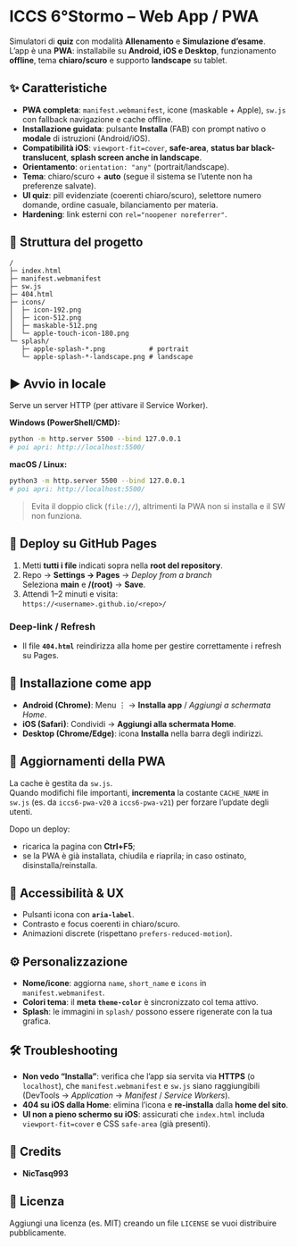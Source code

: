 # ICCS 6°Stormo – Web App / PWA

Simulatori di **quiz** con modalità **Allenamento** e **Simulazione d’esame**.  
L’app è una **PWA**: installabile su **Android, iOS e Desktop**, funzionamento **offline**, tema **chiaro/scuro** e supporto **landscape** su tablet.

## ✨ Caratteristiche
- **PWA completa**: `manifest.webmanifest`, icone (maskable + Apple), `sw.js` con fallback navigazione e cache offline.
- **Installazione guidata**: pulsante **Installa** (FAB) con prompt nativo o **modale** di istruzioni (Android/iOS).
- **Compatibilità iOS**: `viewport-fit=cover`, **safe-area**, **status bar black-translucent**, **splash screen anche in landscape**.
- **Orientamento**: `orientation: "any"` (portrait/landscape).
- **Tema**: chiaro/scuro + **auto** (segue il sistema se l’utente non ha preferenze salvate).
- **UI quiz**: pill evidenziate (coerenti chiaro/scuro), selettore numero domande, ordine casuale, bilanciamento per materia.
- **Hardening**: link esterni con `rel="noopener noreferrer"`.

## 📁 Struttura del progetto
```
/
├─ index.html
├─ manifest.webmanifest
├─ sw.js
├─ 404.html
├─ icons/
│  ├─ icon-192.png
│  ├─ icon-512.png
│  ├─ maskable-512.png
│  └─ apple-touch-icon-180.png
└─ splash/
   ├─ apple-splash-*.png           # portrait
   └─ apple-splash-*-landscape.png # landscape
```

## ▶️ Avvio in locale
Serve un server HTTP (per attivare il Service Worker).

**Windows (PowerShell/CMD):**
```bash
python -m http.server 5500 --bind 127.0.0.1
# poi apri: http://localhost:5500/
```

**macOS / Linux:**
```bash
python3 -m http.server 5500 --bind 127.0.0.1
# poi apri: http://localhost:5500/
```

> Evita il doppio click (`file://`), altrimenti la PWA non si installa e il SW non funziona.

## 🚀 Deploy su GitHub Pages
1. Metti **tutti i file** indicati sopra nella **root del repository**.
2. Repo → **Settings → Pages** → *Deploy from a branch*  
   Seleziona **main** e **/(root)** → **Save**.
3. Attendi 1–2 minuti e visita:  
   `https://<username>.github.io/<repo>/`

### Deep-link / Refresh
- Il file **`404.html`** reindirizza alla home per gestire correttamente i refresh su Pages.

## 📲 Installazione come app
- **Android (Chrome)**: Menu ⋮ → **Installa app** / *Aggiungi a schermata Home*.
- **iOS (Safari)**: Condividi → **Aggiungi alla schermata Home**.
- **Desktop (Chrome/Edge)**: icona **Installa** nella barra degli indirizzi.

## 🔄 Aggiornamenti della PWA
La cache è gestita da `sw.js`.  
Quando modifichi file importanti, **incrementa** la costante `CACHE_NAME` in `sw.js` (es. da `iccs6-pwa-v20` a `iccs6-pwa-v21`) per forzare l’update degli utenti.

Dopo un deploy:
- ricarica la pagina con **Ctrl+F5**;
- se la PWA è già installata, chiudila e riaprila; in caso ostinato, disinstalla/reinstalla.

## 🧩 Accessibilità & UX
- Pulsanti icona con **`aria-label`**.
- Contrasto e focus coerenti in chiaro/scuro.
- Animazioni discrete (rispettano `prefers-reduced-motion`).

## ⚙️ Personalizzazione
- **Nome/icone**: aggiorna `name`, `short_name` e `icons` in `manifest.webmanifest`.
- **Colori tema**: il **meta `theme-color`** è sincronizzato col tema attivo.
- **Splash**: le immagini in `splash/` possono essere rigenerate con la tua grafica.

## 🛠️ Troubleshooting
- **Non vedo “Installa”**: verifica che l’app sia servita via **HTTPS** (o `localhost`), che `manifest.webmanifest` e `sw.js` siano raggiungibili (DevTools → *Application* → *Manifest* / *Service Workers*).
- **404 su iOS dalla Home**: elimina l’icona e **re-installa** dalla **home del sito**.
- **UI non a pieno schermo su iOS**: assicurati che `index.html` includa `viewport-fit=cover` e CSS `safe-area` (già presenti).


## 🙌 Credits
- **NicTasq993**

## 📄 Licenza
Aggiungi una licenza (es. MIT) creando un file `LICENSE` se vuoi distribuire pubblicamente.
